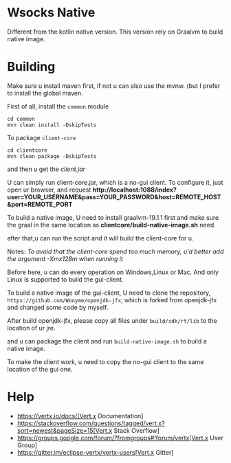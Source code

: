 Wsocks Native
==
Different from the kotlin native version. This version rely on Graalvm to build native image.

Building
==

Make sure u install maven first, if not u can also use the mvnw. (but I prefer to install the global maven.

First of all, install the `common` module
```
cd common
mvn clean install -DskipTests
```

To package `client-core`
```
cd clientcore
mvn clean package -DskipTests
```
and then u get the *client.jar*

U can simply run client-core.jar, which is a no-gui client. To configure it, just open ur browser, and request
**http://localhost:1088/index?user=YOUR_USERNAME&pass=YOUR_PASSWORD&host=REMOTE_HOST&port=REMOTE_PORT**

To build a native image, U need to install graalvm-19.1.1 first and make sure the graal in the same location as **clientcore/build-native-image.sh** need.

after that,u can run the script and it will build the client-core for u.

Notes: *To avoid that the client-core spend too much memory, u'd better add the argument -Xmx128m when running it*

Before here, u can do every operation on Windows,Linux or Mac. And only Linux is supported to build the gui-client.

To build a native image of the gui-client, U need to clone the repository, `https://github.com/Wooyme/openjdk-jfx`, 
which is forked from openjdk-jfx and changed some code by myself.

After build openjdk-jfx, please copy all files under `build/sdk/rt/lib` to the location of ur jre.

and u can package the client and run `build-native-image.sh` to build a native image.

To make the client work, u need to copy the no-gui client to the same location of the gui one.

Help
==

* https://vertx.io/docs/[Vert.x Documentation]
* https://stackoverflow.com/questions/tagged/vert.x?sort=newest&pageSize=15[Vert.x Stack Overflow]
* https://groups.google.com/forum/?fromgroups#!forum/vertx[Vert.x User Group]
* https://gitter.im/eclipse-vertx/vertx-users[Vert.x Gitter]


